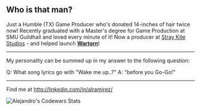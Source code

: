 ## Who is that man?

Just a Humble (TX) Game Producer who's donated 14-inches of hair twice now! Recently graduated with a Master's degree for Game Production at SMU Guildhall and loved every minute of it! Now a producer at [Stray Kite Studios](https://www.straykitestudios.com/) - and helped launch [**Wartorn**](https://store.steampowered.com/app/1296660/Wartorn/)!

* * *

My personality can be summed up in my answer to the following question:

Q: What song lyrics go with "Wake me up..?" 
A: "before you Go-Go!"

* * *

Find me at http://linkedin.com/in/alramirez/

![Alejandro's Codewars Stats](https://github.r2v.ch/codewars?user=AlejandorLazaro&top_languages=true&theme=gradient&hide_clan=true)
